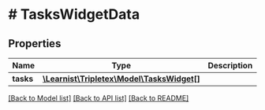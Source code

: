 # # TasksWidgetData

## Properties

Name | Type | Description | Notes
------------ | ------------- | ------------- | -------------
**tasks** | [**\Learnist\Tripletex\Model\TasksWidget[]**](TasksWidget.md) |  | [optional]

[[Back to Model list]](../../README.md#models) [[Back to API list]](../../README.md#endpoints) [[Back to README]](../../README.md)
